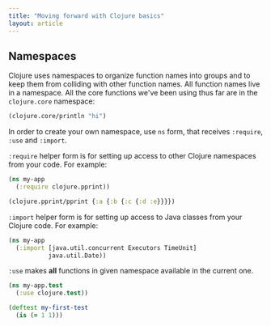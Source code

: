 ```yaml
---
title: "Moving forward with Clojure basics"
layout: article
---
```


## Namespaces

Clojure uses namespaces to organize function names into groups and to
keep them from colliding with other function names. All function names
live in a namespace. All the core functions we've been using thus far
are in the `clojure.core` namespace:

```clj
(clojure.core/println "hi")
```

In order to create your own namespace, use `ns` form, that receives
`:require`, `:use` and `:import`.

`:require` helper form is for setting up access to other Clojure
namespaces from your code. For example:

```clj
(ns my-app
  (:require clojure.pprint))

(clojure.pprint/pprint {:a {:b {:c {:d :e}}}})
```

`:import` helper form is for setting up access to Java classes from your
Clojure code. For example:

```clj
(ns my-app
  (:import [java.util.concurrent Executors TimeUnit]
           java.util.Date))
```

`:use` makes __all__ functions in given namespace available in the
current one.

```clj
(ns my-app.test
  (:use clojure.test))

(deftest my-first-test
  (is (= 1 1)))
```
